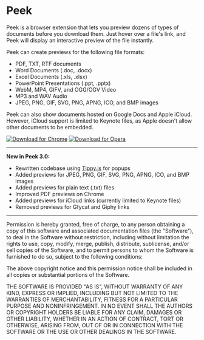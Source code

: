 Peek
================
Peek is a browser extension that lets you preview dozens of types of documents before you download them. Just hover over a file's link, and Peek will display an interactive preview of the file instantly.

Peek can create previews for the following file formats:

* PDF, TXT, RTF documents
* Word Documents (.doc, .docx)
* Excel Documents (.xls, .xlsx)
* PowerPoint Presentations (.ppt, .pptx)
* WebM, MP4, GIFV, and OGG/OGV Video
* MP3 and WAV Audio
* JPEG, PNG, GIF, SVG, PNG, APNG, ICO, and BMP images

Peek can also show documents hosted on Google Docs and Apple iCloud. However, iCloud support is limited to Keynote files, as Apple doesn't allow other documents to be embedded.

[![Download for Chrome](https://corbin.io/img/chrome-button.png)](https://chrome.google.com/webstore/detail/peek/bfpogemllmpcpclnadighnpeeaegigjk) [![Download for Opera](https://corbin.io/img/opera-button.png)](https://addons.opera.com/en/extensions/details/peek/)

---------------------------------------------------------

__New in Peek 3.0:__

- Rewritten codebase using [Tippy.js](https://atomiks.github.io/tippyjs/) for popups
- Added previews for JPEG, PNG, GIF, SVG, PNG, APNG, ICO, and BMP images
- Added previews for plain text (.txt) files
- Improved PDF previews on Chrome
- Added previews for iCloud links (currently limited to Keynote files)
- Removed previews for Gfycat and Giphy links

---------------------------------------------------------

Permission is hereby granted, free of charge, to any person obtaining a copy of this software and associated documentation files (the "Software"), to deal in the Software without restriction, including without limitation the rights to use, copy, modify, merge, publish, distribute, sublicense, and/or sell copies of the Software, and to permit persons to whom the Software is furnished to do so, subject to the following conditions:

The above copyright notice and this permission notice shall be included in all copies or substantial portions of the Software.

THE SOFTWARE IS PROVIDED "AS IS", WITHOUT WARRANTY OF ANY KIND, EXPRESS OR IMPLIED, INCLUDING BUT NOT LIMITED TO THE WARRANTIES OF MERCHANTABILITY, FITNESS FOR A PARTICULAR PURPOSE AND NONINFRINGEMENT. IN NO EVENT SHALL THE AUTHORS OR COPYRIGHT HOLDERS BE LIABLE FOR ANY CLAIM, DAMAGES OR OTHER LIABILITY, WHETHER IN AN ACTION OF CONTRACT, TORT OR OTHERWISE, ARISING FROM, OUT OF OR IN CONNECTION WITH THE SOFTWARE OR THE USE OR OTHER DEALINGS IN THE SOFTWARE.
